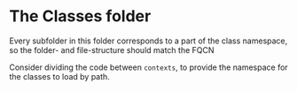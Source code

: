 <h1>The Classes folder</h1>
<p>Every subfolder in this folder corresponds to a part of the class namespace, so the folder- and file-structure should match the FQCN</p>
<p>Consider dividing the code between <code>contexts</code>, to provide the namespace for the classes to load by path.</p>


